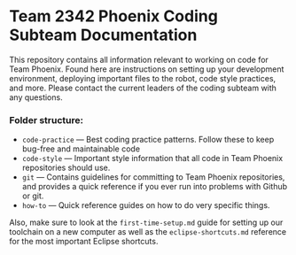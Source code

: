 # Team 2342 Phoenix Coding Subteam Documentation

This repository contains all information relevant to working on code for Team Phoenix. Found here are instructions on setting up your development environment, deploying important files to the robot, code style practices, and more. Please contact the current leaders of the coding subteam with any questions.

### Folder structure:

- `code-practice` — Best coding practice patterns. Follow these to keep bug-free and maintainable code
- `code-style` — Important style information that all code in Team Phoenix repositories should use.
- `git` — Contains guidelines for committing to Team Phoenix repositories, and provides a quick reference if you ever run into problems with Github or git.
- `how-to` — Quick reference guides on how to do very specific things.

Also, make sure to look at the `first-time-setup.md` guide for setting up our toolchain on a new computer as well as the `eclipse-shortcuts.md` reference for the most important Eclipse shortcuts.
